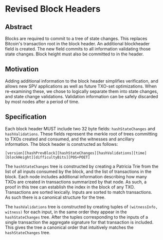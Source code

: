 # Revised Block Headers

## Abstract
Blocks are required to commit to a tree of state changes. This replaces Bitcoin's transaction root in the block header. An additional blockheader field is created. The new field commits to all information validating those state changes. Block height must also be committed to in the header.

## Motivation

Adding additional information to the block header simplifies verification, and allows new SPV applications as well as future TXO-set optimizations. When re-examining these, we chose to logically separate them into state changes, and state change validations. Validation information can be safely discarded by most nodes after a period of time.

## Specification

Each block header MUST include two 32 byte fields: `hashStateChanges` and `hashValidations`. These fields represent the merkle root of trees committing to TXOs created and consumed, and the witnesses and ancillary information. The block header is constructed as follows:

```
[version][hashPrevBlock][hashStateChanges][hashValidations][time][blockHeight][difficultyBits][POS+POET]
```

The `hashStateChanges` tree is constructed by creating a Patricia Trie from the list of all inputs consumed by the block, and the list of transactions in the block. Each node includes additional information describing how many TXOs are created in transactions summarized by that node. As such, a proof in this tree can establish the index in the block of any TXO. Transactions are sorted lexically. Inputs are sorted to match transactions. As such there is a canonical structure for the tree.

The `hashValidations` tree is constructed by creating tuples of `(witnessInfo, witness)` for each input, in the same order they appear in the `hashStateChanges` tree. After the tuples corresponding to the inputs of a single transaction the aggregate signature for that transaction is included. This gives the tree a canonical order that intuitively matches the `hashStateChanges` tree.
